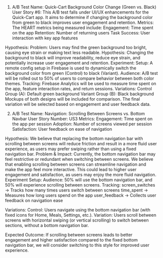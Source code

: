 1. A/B Test Name: Quick-Cart Background Color Change (Green vs. Black)
User Story #6:
This A/B test falls under UI/UX enhancements for the Quick-Cart app. It aims to determine if changing the background color from green to black improves user engagement and retention.
Metrics:
The HEART metrics being measured include:
Engagement: Time spent on the app
Retention: Number of returning users
Task Success: User interaction with key app features


Hypothesis:
Problem: Users may find the green background too bright, causing eye strain or making text less readable.
Hypothesis: Changing the background to black will improve readability, reduce eye strain, and potentially increase user engagement and retention.
Experiment:
Setup: A remote config setup in Firebase is used to dynamically switch the background color from green (Control) to black (Variant).
Audience: A/B test will be rolled out to 50% of users to compare behavior between both color themes.
Tracking: Firebase Analytics will be used to measure time spent on the app, feature interaction rates, and return sessions.
Variations:
Control Group (A): Default green background
Variant Group (B): Black background
Mockups of both designs will be included for comparison. The final variation will be selected based on engagement and user feedback data.


2. A/B Test Name:
Navigation: Scrolling Between Screens vs. Bottom Navbar
User Story Number: US3
Metrics:
Engagement: Time spent on the app per session
Adoption: Number of screens viewed per session
Satisfaction: User feedback on ease of navigation

Hypothesis:
We believe that replacing the bottom navigation bar with scrolling between screens will reduce friction and result in a more fluid user experience, as users may prefer swiping rather than using a fixed navigation bar.
Problem & Impact:
Currently, the bottom navigation bar may feel restrictive or redundant when switching between screens. We believe that enabling scrolling between screens can streamline navigation and make the app feel more interactive. This could lead to higher user engagement and satisfaction, as users may enjoy the more fluid navigation.
Experiment Setup:
Audience: 50% will use the bottom navigation bar, and 50% will experience scrolling between screens.
Tracking:
screen_switches → Tracks how many times users switch between screens
time_spent → Measures how long users spend on the app
user_feedback → Collects user feedback on navigation ease

Variations:
Control: Users navigate using the bottom navigation bar (with fixed icons for Home, Meals, Settings, etc.).
Variation: Users scroll between screens with horizontal swiping (or vertical scrolling) to switch between sections, without a bottom navigation bar.

Expected Outcome:
If scrolling between screens leads to better engagement and higher satisfaction compared to the fixed bottom navigation bar, we will consider switching to this style for improved user experience.
